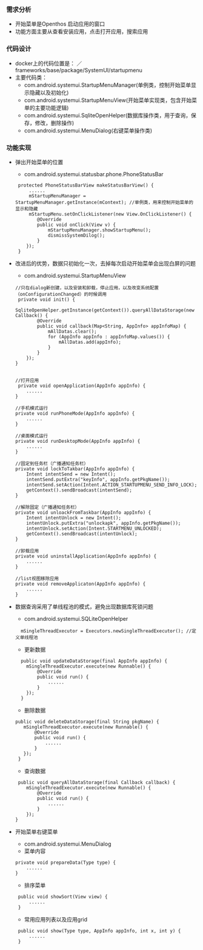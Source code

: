 ### 需求分析
  - 开始菜单是Openthos 启动应用的窗口
  - 功能方面主要从查看安装应用，点击打开应用，搜索应用
### 代码设计
  - docker上的代码位置是： ／frameworks/base/package/SystemUI/startupmenu
  - 主要代码类：
    - com.android.systemui.StartupMenuManager(单例类，控制开始菜单显示隐藏以及初始化)
    - com.android.systemui.StartupMenuView(开始菜单实现类，包含开始菜单的主要功能逻辑)
    - com.android.systemui.SqliteOpenHelper(数据库操作类，用于查询，保存，修改，删除操作)
    - com.android.systemui.MenuDialog(右键菜单操作类)
### 功能实现
 - 弹出开始菜单的位置
    - com.android.systemui.statusbar.phone.PhoneStatusBar
    ```
     protected PhoneStatusBarView makeStatusBarView() {
         ......
         mStartupMenuManager = StartupMenuManager.getInstance(mContext); //单例类，用来控制开始菜单的显示和隐藏
         mStartupMenu.setOnClickListener(new View.OnClickListener() {
            @Override
            public void onClick(View v) {
                mStartupMenuManager.showStartupMenu();
                dismissSystemDilog();
            }
        });
     }
    ```
 - 改进后的优势，数据只初始化一次，去掉每次启动开始菜单会出现白屏的问题
    - com.android.systemui.StartupMenuView
    ```
    //只在dialog新创建，以及安装和卸载，停止应用，以及改变系统配置（onConfigurationChanged）的时候调用
     private void init() {
        SqliteOpenHelper.getInstance(getContext()).queryAllDataStorage(new Callback() {
            @Override
            public void callback(Map<String, AppInfo> appInfoMap) {
                mAllDatas.clear();
                for (AppInfo appInfo : appInfoMap.values()) {
                    mAllDatas.add(appInfo);
                }
            }
        });
    }
    ```
    ```
    
    //打开应用
     private void openApplication(AppInfo appInfo) {
        ......
    }

    //手机模式运行
    private void runPhoneMode(AppInfo appInfo) {
        ......
    }

    //桌面模式运行
    private void runDesktopMode(AppInfo appInfo) {
        ......
    }

    //固定到任务栏（广播通知任务栏）
    private void lockToTakbar(AppInfo appInfo) {
        Intent intentSend = new Intent();
        intentSend.putExtra("keyInfo", appInfo.getPkgName());
        intentSend.setAction(Intent.ACTION_STARTUPMENU_SEND_INFO_LOCK);
        getContext().sendBroadcast(intentSend);
    }

    //解除固定（广播通知任务栏）
    private void unloackFromTaskbar(AppInfo appInfo) {
        Intent intentUnlock = new Intent();
        intentUnlock.putExtra("unlockapk", appInfo.getPkgName());
        intentUnlock.setAction(Intent.STARTMENU_UNLOCKED);
        getContext().sendBroadcast(intentUnlock);
    }

    //卸载应用
    private void uninstallApplication(AppInfo appInfo) {
        ......
    }

    //list视图移除应用
    private void removeApplicaton(AppInfo appInfo) {
        ......
    }
    ```
 -  数据查询采用了单线程池的模式，避免出现数据库死锁问题
    - com.android.systemui.SQLiteOpenHelper
    ```
      mSingleThreadExecutor = Executors.newSingleThreadExecutor(); //定义单线程池
    ``` 
    - 更新数据
    ```
      public void updateDataStorage(final AppInfo appInfo) {
        mSingleThreadExecutor.execute(new Runnable() {
            @Override
            public void run() {
                ......
            }
        });
      }
     ```
     - 删除数据
     ```
     public void deleteDataStorage(final String pkgName) {
        mSingleThreadExecutor.execute(new Runnable() {
            @Override
            public void run() {
                ......
            }
        });
      }
    ```
     - 查询数据
    ```
     public void queryAllDataStorage(final Callback callback) {
        mSingleThreadExecutor.execute(new Runnable() {
            @Override
            public void run() {
                ......
            }
        });
    }
    ```
    
 - 开始菜单右键菜单
    - com.android.systemui.MenuDialog
    - 菜单内容
    ```
    private void prepareData(Type type) {
        ......
    }
    ```
    - 排序菜单
    ```
     public void showSort(View view) {
         ......
     }
    ```
    - 常用应用列表以及应用grid
    ```
     public void show(Type type, AppInfo appInfo, int x, int y) {
         ......
     }
    ```
